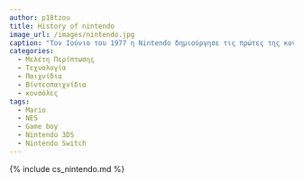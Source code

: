 ```yaml
---
author: p18tzou
title: History of nintendo
image_url: /images/nintendo.jpg
caption: "Tον Ιούνιο του 1977 η Nintendo δημιούργησε τις πρώτες της κονσόλες με όνομα Color TV-Game 6 και Color TV-Game 15, οι οποίες παρείχαν 6 και 15 προεγκατεστημένα παιχνίδια αντίστοιχα. Αγοράστηκαν 4 εκατομμύρια μόνο στα πρώτα 5 μοντέλα της και ήταν ιδιαίτερα επιτυχείς. Στη συνέχεια ακολούθησε το Game & Watch του 1980, η πρώτη παιχνιδομηχανή χειρός με την δικιά της LCD οθόνη, προπομπός του GameBoy, το οποίο μαζί με το NES(Nintendo Entertainment System) γνώρισε μεγάλη επιτυχία τόσο στην μέση ανατολή όσο και στην δύση αφού πραγματοποιήθηκε η πρώτη απόπειρα της Nintendo να προωθήσει τα προϊόντα της στην Αμερική. Τα Ιαπωνικής κατασκευής Game And Watch πήραν διαφορετική ονομασία κατά την προώθησή τους εκτός Ιαπωνίας, όπως για παράδειγμα GameWatch στην έκδοση της Αμερικής, Tricotronic έκδοση της Γερμανίας και G&W στην έκδοση της Αυστρίας. Οι πρώτες μεγάλες σειρές παιχνιδιών θα κάνουν την εμφάνισή τους, όπως το Donkey Kong, Legends of Zelda, Star Fox αλλά και ο θρυλικός Mario, αν και αρχικά ονομάστηκε Jumpman. Mario ¨βαφτίστηκε¨ στην έκδοση της Αμερικής και έκτοτε καθιερώθηκε έτσι. Εν συνεχεία έρχεται το NES, ως Family Computer που ήταν η πρώτη κονσόλα της εταιρείας βασιζόμενη στην κασέτα(cartridge) το 1983 και κάπως έτσι περνάμε στην εποχή που τα games δεν είναι προ εγκατεστημένα στην μνήμη αλλά σε μορφή μέσου."  
categories:
  - Μελέτη Περίπτωσης
  - Τεχνολογία
  - Παιχνίδια
  - Βίντεοπαιχνίδια
  - κονσόλες
tags:
  - Mario
  - NES
  - Game boy
  - Nintendo 3DS
  - Nintendo Switch
---
```


{% include cs_nintendo.md %}
